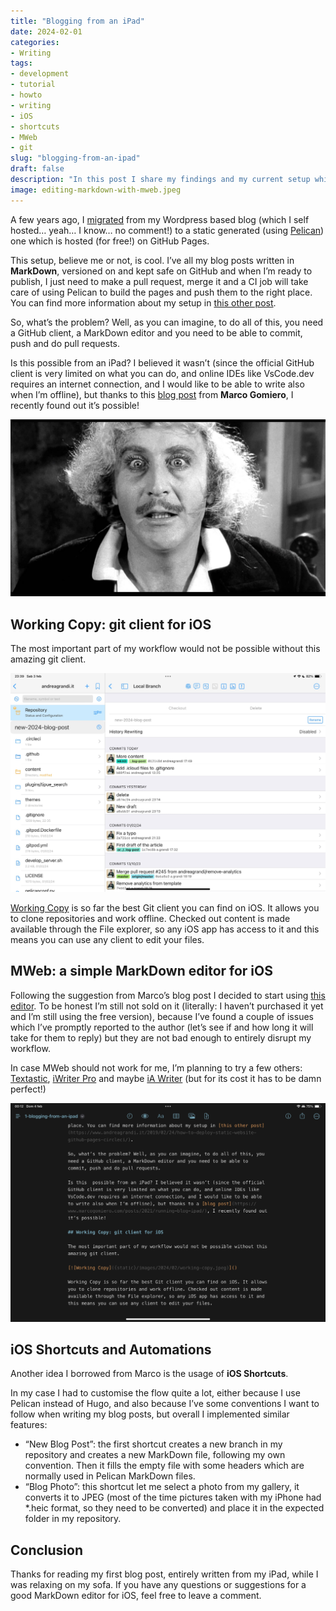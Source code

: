 ```yaml
---
title: "Blogging from an iPad"
date: 2024-02-01
categories: 
- Writing
tags: 
- development
- tutorial
- howto
- writing
- iOS
- shortcuts
- MWeb
- git
slug: "blogging-from-an-ipad"
draft: false
description: "In this post I share my findings and my current setup which allows me to write and publish blog posts from my iPad, for my static generated blog, powered by Pelican and GitHub Pages."
image: editing-markdown-with-mweb.jpeg
---
```


A few years ago, I [migrated](https://www.andreagrandi.it/2017/07/02/migrating-from-wordpress-to-static-generated-website/) from my Wordpress based blog (which I self hosted… yeah… I know… no comment!) to a static generated (using [Pelican](https://getpelican.com/)) one which is hosted (for free!) on GitHub Pages.

This setup, believe me or not, is cool. I’ve all my blog posts written in **MarkDown**, versioned on and kept safe on GitHub and when I’m ready to publish, I just need to make a pull request, merge it and a CI job will take care of using Pelican to build the pages and push them to the right place. You can find more information about my setup in [this other post](https://www.andreagrandi.it/2019/02/24/how-to-deploy-static-website-github-pages-circleci/).

So, what’s the problem? Well, as you can imagine, to do all of this, you need a GitHub client, a MarkDown editor and you need to be able to commit, push and do pull requests.

Is this  possible from an iPad? I believed it wasn’t (since the official GitHub client is very limited on what you can do, and online IDEs like VsCode.dev requires an internet connection, and I would like to be able to write also when I’m offline), but thanks to this [blog post](https://www.marcogomiero.com/posts/2021/running-blog-ipad/) from **Marco Gomiero**, I recently found out it’s possible!

[![Frankenstein Junior - It could work!](it-could-work.jpeg)]()

## Working Copy: git client for iOS

The most important part of my workflow would not be possible without this amazing git client.

[![Working Copy](working-copy.jpeg)]()

[Working Copy](https://workingcopy.app/) is so far the best Git client you can find on iOS. It allows you to clone repositories and work offline. Checked out content is made available through the File explorer, so any iOS app has access to it and this means you can use any client to edit your files.

## MWeb: a simple MarkDown editor for iOS

Following the suggestion from Marco’s blog post I decided to start using [this editor](https://www.mweb.im/index.html). To be honest I’m still not sold on it (literally: I haven’t purchased it yet and I’m still using the free version), because I’ve found a couple of issues which I’ve promptly reported to the author (let’s see if and how long it will take for them to reply) but they are not bad enough to entirely disrupt my workflow.

In case MWeb should not work for me, I’m planning to try a few others: [Textastic](https://www.textasticapp.com/), [iWriter Pro](https://serpensoft.info/index.html) and maybe [iA Writer](https://ia.net/writer) (but for its cost it has to be damn perfect!)

[![MWeb](editing-markdown-with-mweb.jpeg)]()

## iOS Shortcuts and Automations

Another idea I borrowed from Marco is the usage of **iOS Shortcuts**.

In my case I had to customise the flow quite a lot, either because I use Pelican instead of Hugo, and also because I’ve some conventions I want to follow when writing my blog posts, but overall I implemented similar features:

- “New Blog Post”: the first shortcut creates a new branch in my repository and creates a new MarkDown file, following my own convention. Then it fills the empty file with some headers which are normally used in Pelican MarkDown files.
- “Blog Photo”: this shortcut let me select a photo from my gallery, it converts it to JPEG (most of the time pictures taken with my iPhone had *.heic format, so they need to be converted) and place it in the expected folder in my repository.

## Conclusion

Thanks for reading my first blog post, entirely written from my iPad, while I was relaxing on my sofa. If you have any questions or suggestions for a good MarkDown editor for iOS, feel free to leave a comment.

